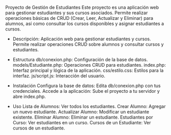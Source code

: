 Proyecto de Gestión de Estudiantes
Este proyecto es una aplicación web para gestionar estudiantes y sus cursos asociados. Permite realizar operaciones básicas de CRUD (Crear, Leer, Actualizar y Eliminar) para alumnos, así como consultar los cursos disponibles y asignar estudiantes a cursos.

- Descripción:
Aplicación web para gestionar estudiantes y cursos. Permite realizar operaciones CRUD sobre alumnos y consultar cursos y estudiantes.

- Estructura
db/conexion.php: Configuración de la base de datos.
models/Estudiante.php: Operaciones CRUD para estudiantes.
index.php: Interfaz principal y lógica de la aplicación.
css/estilo.css: Estilos para la interfaz.
js/script.js: Interacción del usuario.

- Instalación
Configura la base de datos: Edita db/conexion.php con tus credenciales.
Accede a la aplicación: Sube el proyecto a tu servidor y abre index.php.

- Uso
Lista de Alumnos: Ver todos los estudiantes.
Crear Alumno: Agregar un nuevo estudiante.
Actualizar Alumno: Modificar un estudiante existente.
Eliminar Alumno: Eliminar un estudiante.
Estudiantes por Curso: Ver estudiantes en un curso.
Cursos de un Estudiante: Ver cursos de un estudiante.
